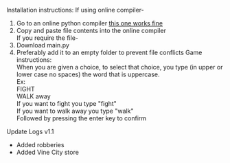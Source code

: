 Installation instructions:
If using online compiler-
1. Go to an online python compiler [this one works fine](https://www.online-python.com/)
2. Copy and paste file contents into the online compiler  
If you require the file-
1. Download main.py
2. Preferably add it to an empty folder to prevent file conflicts
Game instructions:  
When you are given a choice, to select that choice, you type (in upper or lower case no spaces) the word that is uppercase.  
Ex:  
FIGHT  
WALK away  
If you want to fight you type "fight"  
If you want to walk away you type "walk"  
Followed by pressing the enter key to confirm  

Update Logs
v1.1
- Added robberies
- Added Vine City store  

